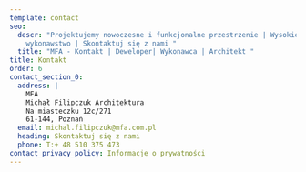 ```yaml
---
template: contact
seo:
  descr: "Projektujemy nowoczesne i funkcjonalne przestrzenie | Wysokiej jakości
    wykonawstwo | Skontaktuj się z nami "
  title: "MFA - Kontakt | Deweloper| Wykonawca | Architekt "
title: Kontakt
order: 6
contact_section_0:
  address: |
    MFA
    Michał Filipczuk Architektura
    Na miasteczku 12c/271
    61-144, Poznań
  email: michal.filipczuk@mfa.com.pl
  heading: Skontaktuj się z nami
  phone: T:+ 48 510 375 473
contact_privacy_policy: Informacje o prywatności
---
```

